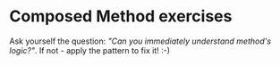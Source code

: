 # Composed Method exercises
Ask yourself the question: _"Can you immediately understand method's logic?"_.
If not - apply the pattern to fix it! :-)
